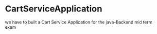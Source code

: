 # CartServiceApplication
we have to built a Cart Service Application for  the java-Backend mid term exam
